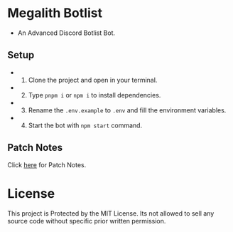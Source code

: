 # Megalith Botlist
- An Advanced Discord Botlist Bot.

## Setup
- 1. Clone the project and open in your terminal.
- 2. Type `pnpm i` or `npm i` to install dependencies.
- 3. Rename the `.env.example` to `.env` and fill the environment variables.
- 4. Start the bot with `npm start` command.

## Patch Notes
Click [here](https://github.com/MegalithOffical/v14-botlist/blob/master/CHANGELOG.md) for Patch Notes.

# License
This project is Protected by the MIT License.
Its not allowed to sell any source code without specific prior written permission.
